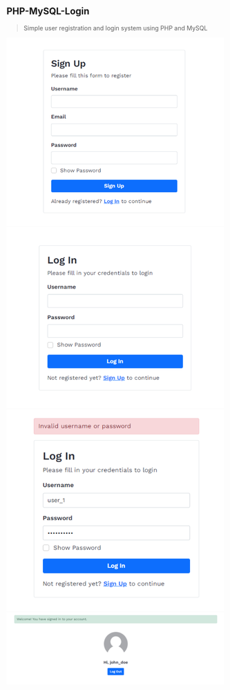 ## PHP-MySQL-Login

> Simple user registration and login system using PHP and MySQL

![screenshot_1](screenshots/screenshot_1.png)
![screenshot_2](screenshots/screenshot_2.png)
![screenshot_3](screenshots/screenshot_3.png)
![screenshot_4](screenshots/screenshot_4.png)
